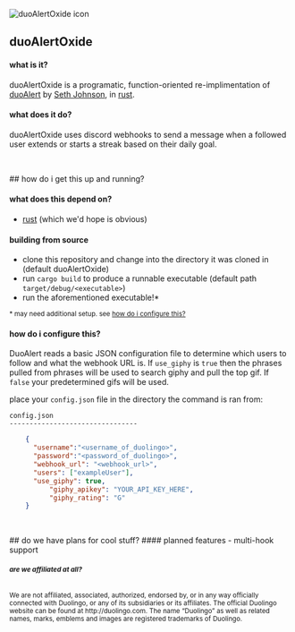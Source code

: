 ![duoAlertOxide icon](https://cdn.discordapp.com/attachments/722708774967574618/841409538594570250/g1527.svg.png)

## duoAlertOxide
#### what is it?
duoAlertOxide is a programatic, function-oriented re-implimentation of [duoAlert](https://github.com/Seth-Johnson/duoAlert) by [Seth Johnson](https://gihtub.com/Seth-Johnson), in [rust](https://github.com/rust-lang/rust).

#### what does it do?
duoAlertOxide uses discord webhooks to send a message when a followed user extends or starts a streak based on their daily goal.

<p>&nbsp;</p>
## how do i get this up and running?

#### what does this depend on?
- [rust](https://github.com/rust-lang/rust) (which we'd hope is obvious)

#### building from source
- clone this repository and change into the directory it was cloned in (default duoAlertOxide)
- run `cargo build` to produce a runnable executable (default path `target/debug/<executable>`)
- run the aforementioned executable!*

<sub>* may need additional setup. see [how do i configure this?](#how_do_i_configure_this) </sub>

#### how do i configure this?

DuoAlert reads a basic JSON configuration file to determine which users to follow and what the webhook URL is.  If `use_giphy` is `true` then the phrases pulled from phrases will be used to search giphy and pull the top gif. If `false` your predetermined gifs will be used.

place your `config.json` file in the directory the command is ran from:
```
config.json
--------------------------------
```

```json
	{
	  "username":"<username_of_duolingo>",
  	  "password":"<password_of_duolingo>",
	  "webhook_url": "<webhook_url>",
	  "users": ["exampleUser"],
	  "use_giphy": true,
          "giphy_apikey": "YOUR_API_KEY_HERE",
          "giphy_rating": "G"
	}
```
<p>&nbsp;</p>
## do we have plans for cool stuff?
#### planned features
- multi-hook support
<h6><sub><b><i>are we affiliated at all?</i></b></h6></sub><sub>
We are not affiliated, associated, authorized, endorsed by, or in any way officially connected with Duolingo, or any of its subsidiaries or its affiliates. The official Duolingo website can be found at http://duolingo.com. The name “Duolingo” as well as related names, marks, emblems and images are registered trademarks of Duolingo.
</sub>